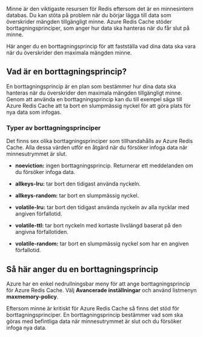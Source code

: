 Minne är den viktigaste resursen för Redis eftersom det är en minnesintern databas. Du kan stöta på problem när du börjar lägga till data som överskrider mängden tillgängligt minne. Azure Redis Cache stöder borttagningsprinciper, som anger hur data ska hanteras när du får slut på minne.

Här anger du en borttagningsprincip för att fastställa vad dina data ska vara när du överskrider den maximala mängden minne.

## <a name="what-is-an-eviction-policy"></a>Vad är en borttagningsprincip?

En borttagningsprincip är en plan som bestämmer hur dina data ska hanteras när du överskrider den maximala mängden tillgängligt minne. Genom att använda en borttagningsprincip kan du till exempel säga till Azure Redis Cache att ta bort en slumpmässig nyckel för att göra plats för nya data som infogas.

### <a name="types-of-eviction-policies"></a>Typer av borttagningsprinciper

Det finns sex olika borttagningsprinciper som tillhandahålls av Azure Redis Cache. Alla dessa värden utför en åtgärd när du försöker infoga data när minnesutrymmet är slut.

* **noeviction:** ingen borttagningsprincip. Returnerar ett meddelanden om du försöker infoga data.

* **allkeys-lru:** tar bort den tidigast använda nyckeln.

* **allkeys-random:** tar bort en slumpmässig nyckel.

* **volatile-lru:** tar bort den tidigast använda nyckeln av alla nycklar med angiven förfallotid.

* **volatile-ttl:** tar bort nyckeln med kortaste livslängd baserat på den angivna förfallotiden.

* **volatile-random:** tar bort en slumpmässig nyckel som har en angiven förfallotid.

## <a name="how-to-set-an-eviction-policy"></a>Så här anger du en borttagningsprincip

Azure har en enkel nedrullningsbar meny för att ange borttagningsprincip för Azure Redis Cache. Välj **Avancerade inställningar** och använd listmenyn **maxmemory-policy**.

Eftersom minne är kritiskt för Azure Redis Cache så finns det stöd för borttagningsprinciper. En borttagningsprincip bestämmer vad som ska göras med befintliga data när minnesutrymmet är slut och du försöker infoga nya data.